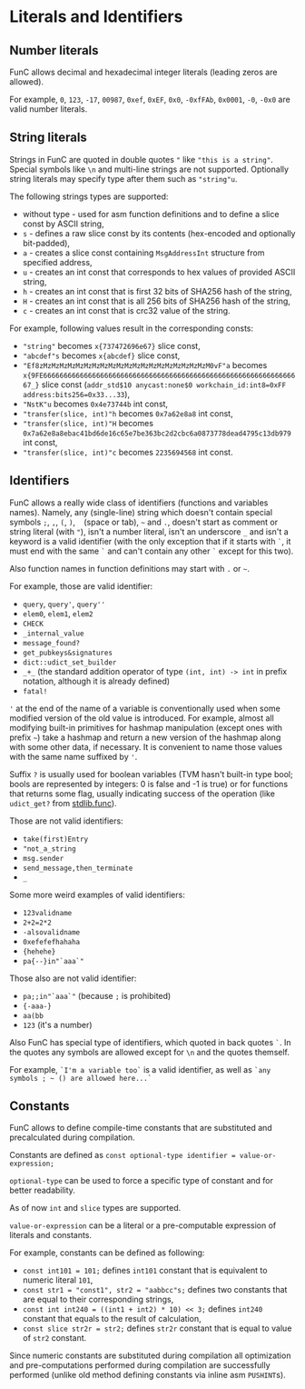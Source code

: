 # Literals and Identifiers
## Number literals
FunC allows decimal and hexadecimal integer literals (leading zeros are allowed).

For example, `0`, `123`, `-17`, `00987`, `0xef`, `0xEF`, `0x0`, `-0xfFAb`, `0x0001`, `-0`, `-0x0` are valid number literals.

## String literals
Strings in FunC are quoted in double quotes `"` like `"this is a string"`. Special symbols like `\n` and multi-line strings are not supported.
Optionally string literals may specify type after them such as `"string"u`.

The following strings types are supported:
* without type - used for asm function definitions and to define a slice const by ASCII string,
* `s` - defines a raw slice const by its contents (hex-encoded and optionally bit-padded),
* `a` - creates a slice const containing `MsgAddressInt` structure from specified address,
* `u` - creates an int const that corresponds to hex values of provided ASCII string,
* `h` - creates an int const that is first 32 bits of SHA256 hash of the string,
* `H` - creates an int const that is all 256 bits of SHA256 hash of the string,
* `c` - creates an int const that is crc32 value of the string.

For example, following values result in the corresponding consts:
* `"string"` becomes `x{737472696e67}` slice const,
* `"abcdef"s` becomes `x{abcdef}` slice const,
* `"Ef8zMzMzMzMzMzMzMzMzMzMzMzMzMzMzMzMzMzMzMzMzM0vF"a` becomes `x{9FE6666666666666666666666666666666666666666666666666666666666666667_}` slice const (`addr_std$10 anycast:none$0 workchain_id:int8=0xFF address:bits256=0x33...33`),
* `"NstK"u` becomes `0x4e73744b` int const,
* `"transfer(slice, int)"h` becomes `0x7a62e8a8` int const,
* `"transfer(slice, int)"H` becomes `0x7a62e8a8ebac41bd6de16c65e7be363bc2d2cbc6a0873778dead4795c13db979` int const,
* `"transfer(slice, int)"c` becomes `2235694568` int const.

## Identifiers
FunC allows a really wide class of identifiers (functions and variables names). Namely, any (single-line) string which doesn't contain special symbols `;`, `,`, `(`, `)`, ` ` (space or tab), `~` and `.`, doesn't start as comment or string literal (with `"`), isn't a number literal, isn't an underscore `_` and isn't a keyword is a valid identifier (with the only exception that if it starts with `` ` ``, it must end with the same `` ` `` and can't contain any other `` ` `` except for this two).

Also function names in function definitions may start with `.` or `~`.

For example, those are valid identifier:
- `query`, `query'`, `query''`
- `elem0`, `elem1`, `elem2`
- `CHECK`
- `_internal_value`
- `message_found?`
- `get_pubkeys&signatures`
- `dict::udict_set_builder`
- `_+_` (the standard addition operator of type `(int, int) -> int` in prefix notation, although it is already defined)
- `fatal!`

`'` at the end of the name of a variable is conventionally used when some modified version of the old value is introduced. For example, almost all modifying built-in primitives for hashmap manipulation (except ones with prefix `~`) take a hashmap and return a new version of the hashmap along with some other data, if necessary. It is convenient to name those values with the same name suffixed by `'`.

Suffix `?` is usually used for boolean variables (TVM hasn't built-in type bool; bools are represented by integers: 0 is false and -1 is true) or for functions that returns some flag, usually indicating success of the operation (like `udict_get?` from [stdlib.func](/func/stdlib.md)).

Those are not valid identifiers:
- `take(first)Entry`
- `"not_a_string`
- `msg.sender`
- `send_message,then_terminate`
- `_`

Some more weird examples of valid identifiers:
- `123validname`
- `2+2=2*2`
- `-alsovalidname`
- `0xefefefhahaha`
- `{hehehe}`
- ``pa{--}in"`aaa`"``

Those also are not valid identifier:
- ``pa;;in"`aaa`"`` (because `;` is prohibited)
- `{-aaa-}`
- `aa(bb`
- `123` (it's a number)

Also FunC has special type of identifiers, which quoted in back quotes `` ` ``.
In the quotes any symbols are allowed except for `\n` and the quotes themself.

For example, `` `I'm a variable too` `` is a valid identifier, as well as `` `any symbols ; ~ () are allowed here...` ``

## Constants
FunC allows to define compile-time constants that are substituted and precalculated during compilation.

Constants are defined as `const optional-type identifier = value-or-expression;`

`optional-type` can be used to force a specific type of constant and for better readability.

As of now `int` and `slice` types are supported.

`value-or-expression` can be a literal or a pre-computable expression of literals and constants.

For example, constants can be defined as following:
* `const int101 = 101;` defines `int101` constant that is equivalent to numeric literal `101`,
* `const str1 = "const1", str2 = "aabbcc"s;` defines two constants that are equal to their corresponding strings,
* `const int int240 = ((int1 + int2) * 10) << 3;` defines `int240` constant that equals to the result of calculation,
* `const slice str2r = str2;` defines `str2r` constant that is equal to value of `str2` constant.

Since numeric constants are substituted during compilation all optimization and pre-computations performed during
compilation are successfully performed (unlike old method defining constants via inline asm `PUSHINT`s).
